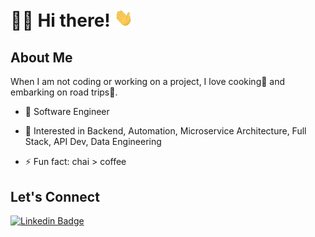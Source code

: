 # :man_technologist: Hi there! <img src="https://github.com/mua2010/mua2010/blob/main/wave.gif" width="30px">


## About Me

When I am not coding or working on a project, I love cooking🍳 and embarking on road trips🌇.

- 🔭 Software Engineer 

- 🌱 Interested in Backend, Automation, Microservice Architecture, Full Stack, API Dev, Data Engineering

- ⚡ Fun fact: chai > coffee

## Let's Connect

[![Linkedin Badge](https://img.shields.io/badge/-ritwikbagga-blue?style=flat-square&logo=Linkedin&logoColor=white&link=https://www.linkedin.com/in/mua2010/)](https://www.linkedin.com/in/mua2010/)
